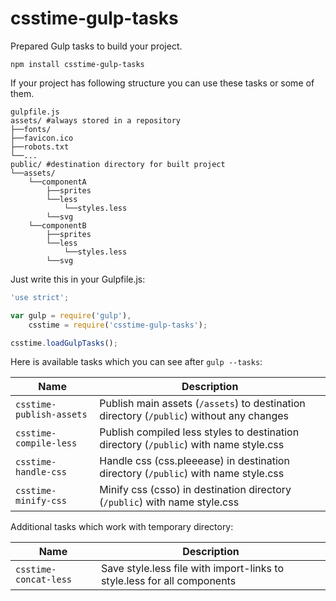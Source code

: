 # csstime-gulp-tasks
Prepared Gulp tasks to build your project.

```
npm install csstime-gulp-tasks
```

If your project has following structure you can use these tasks or some of them.

```
gulpfile.js
assets/ #always stored in a repository
├──fonts/
├──favicon.ico
├──robots.txt
└──...
public/ #destination directory for built project
└──assets/
	└──componentA
		├──sprites
		└──less
			└──styles.less
		└──svg
	└──componentB
		├──sprites
		└──less
        	└──styles.less
		└──svg
```

Just write this in your Gulpfile.js:
```javascript
'use strict';

var gulp = require('gulp'),
	csstime = require('csstime-gulp-tasks');

csstime.loadGulpTasks();
```

Here is available tasks which you can see after `gulp --tasks`:

| Name						| Description										|
|---------------------------|---------------------------------------------------|
| `csstime-publish-assets`	| Publish main assets (`/assets`) to destination directory (`/public`) without any changes |
| `csstime-compile-less`	| Publish compiled less styles to destination directory (`/public`) with name style.css |
| `csstime-handle-css`		| Handle css (css.pleeease) in destination directory (`/public`) with name style.css |
| `csstime-minify-css`		| Minify css (csso) in destination directory (`/public`) with name style.css |

Additional tasks which work with temporary directory:

| Name						| Description										|
|---------------------------|---------------------------------------------------|
| `csstime-concat-less`		| Save style.less file with import-links to style.less for all components |